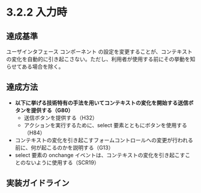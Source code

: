 # 3.2.2 入力時

## 達成基準
ユーザインタフェース コンポーネント の設定を変更することが、コンテキストの変化を自動的に引き起こさない。ただし、利用者が使用する前にその挙動を知らせてある場合を除く。
## 達成方法
- **以下に挙げる技術特有の手法を用いてコンテキストの変化を開始する送信ボタンを提供する（G80）**
  - 送信ボタンを提供する（H32）
  - アクションを実行するために、select 要素とともにボタンを使用する（H84）
- コンテキストの変化を引き起こすフォームコントロールへの変更が行われる前に、何が起こるのかを説明する（G13）
- select 要素の onchange イベントは、コンテキストの変化を引き起こすことのないように使用する（SCR19）

## 実装ガイドライン
